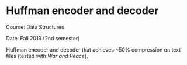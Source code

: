# Huffman encoder and decoder

Course: Data Structures

Date: Fall 2013 (2nd semester)

Huffman encoder and decoder that achieves ~50% compression on text files (tested with *War and Peace*).

